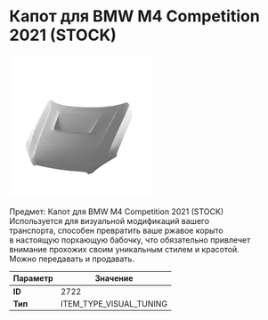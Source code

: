 # Капот для BMW M4 Competition 2021 (STOCK)

![Item Image](../img/2722.webp?raw=true)

Предмет: Капот для BMW M4 Competition 2021 (STOCK)<br>Используется для визуальной модификаций вашего<br>транспорта, способен превратить ваше ржавое корыто<br>в настоящую порхающую бабочку, что обязательно привлечет<br>внимание прохожих своим уникальным стилем и красотой.<br>Можно передавать и продавать.


| Параметр | Значение |
|----------|----------|
| **ID** | 2722 |
| **Тип** | ITEM_TYPE_VISUAL_TUNING |

